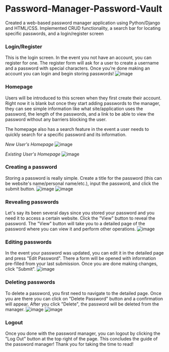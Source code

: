# Password-Manager-Password-Vault

Created a web-based password manager application using Python/Django and HTML/CSS. Implemented CRUD functionality, a search bar for locating specific passwords, and a login/register screen

### Login/Register
This is the login screen. In the event you not have an account, you can register for one.
The register form will ask for a user to create a username and a password with special characters. Once you're done making an account you can login and begin storing passwords!
![image](https://github.com/noahe10/Password-Manager-Password-Vault/assets/118136389/ece87b9d-4c80-45ec-ac46-3c384fe44a98)

### Homepage
Users will be introduced to this screen when they first create their account. Right now it is blank but once they start adding passwords to the manager, they can see simple information like
what site/application uses the password, the length of the passwords, and a link to be able to view the password without any barriers blocking the user.

The homepage also has a search feature in the event a user needs to quickly search for a specific password and its information.

*New User's Homepage*
![image](https://github.com/noahe10/Password-Manager-Password-Vault/assets/118136389/6e1b7fac-6617-47b6-801d-b9eec9a87808)

*Existing User's Homepage*
![image](https://github.com/noahe10/Password-Manager-Password-Vault/assets/118136389/37e20d8c-a152-440a-b808-d81e42e4f9d0)

### Creating a password
Storing a password is really simple. Create a title for the password (this can be website's name/personal name/etc.), input the password, and click the submit button.
![image](https://github.com/noahe10/Password-Manager-Password-Vault/assets/118136389/8e15cca8-63e6-410a-8723-1a2bc7a8a989)
![image](https://github.com/noahe10/Password-Manager-Password-Vault/assets/118136389/096a454e-c4bd-4c2a-bb44-e3bfec0d01f3)

### Revealing passwords
Let's say its been several days since you stored your password and you need it to access a certain website. Click the "View" button to reveal the password. The "View" button will take you
to a detailed page of the password where you can view it and perform other operations.
![image](https://github.com/noahe10/Password-Manager-Password-Vault/assets/118136389/acc47d43-c3bf-4f3f-b2e6-0c9d3d398252)

### Editing passwords
In the event your password was updated, you can edit it in the detailed page and press "Edit Password". There a form will be opened with information pre-filled from your last submission. Once you are done making
changes, click "Submit".
![image](https://github.com/noahe10/Password-Manager-Password-Vault/assets/118136389/c243820d-0d43-48ca-a66b-453973749ff0)

### Deleting passwords
To delete a password, you first need to navigate to the detailed page. Once you are there you can click on "Delete Password" button and a confirmation will appear. After you click "Delete", the password will be
deleted from the manager.
![image](https://github.com/noahe10/Password-Manager-Password-Vault/assets/118136389/df89a18a-f635-4622-be3e-728be489c3c9)
![image](https://github.com/noahe10/Password-Manager-Password-Vault/assets/118136389/6e1b7fac-6617-47b6-801d-b9eec9a87808)

### Logout
Once you done with the password manager, you can logout by clicking the "Log Out" button at the top right of the page. This concludes the guide of the password manager! Thank you for taking the time to read!
